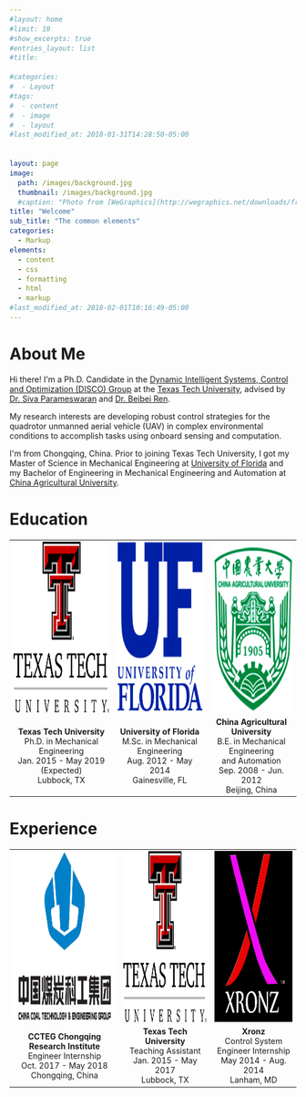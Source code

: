 ```yaml
---
#layout: home
#limit: 10
#show_excerpts: true
#entries_layout: list
#title:

#categories:
#  - Layout
#tags:
#  - content
#  - image
#  - layout
#last_modified_at: 2018-01-31T14:28:50-05:00


layout: page
image:
  path: /images/background.jpg
  thumbnail: /images/background.jpg
  #caption: "Photo from [WeGraphics](http://wegraphics.net/downloads/free-ultimate-blurred-background-pack/)"
title: "Welcome"
sub_title: "The common elements"
categories:
  - Markup
elements:
  - content
  - css
  - formatting
  - html
  - markup
#last_modified_at: 2018-02-01T10:16:49-05:00
---
```


# About Me

Hi there! I'm a Ph.D. Candidate in the <a href="http://www.myweb.ttu.edu/bren/" target="_blank"> Dynamic Intelligent Systems, Control and Optimization (DISCO) Group</a> at the <a href="http://www.ttu.edu/" target="_blank">Texas Tech University</a>, advised by <a href="https://www.depts.ttu.edu/me/faculty/siva_parameswaran/index.php" target="_blank">Dr. Siva Parameswaran</a> and <a href="https://www.depts.ttu.edu/me/faculty/beibei_ren/index.php" target="_blank">Dr. Beibei Ren</a>.

My research interests are developing robust control strategies for the quadrotor unmanned aerial vehicle (UAV) in complex environmental conditions to accomplish tasks using onboard sensing and computation.

I'm from Chongqing, China. Prior to joining Texas Tech University, I got my Master of Science in Mechanical Engineering at <a href="http://www.ufl.edu/" target="_blank">University of Florida</a> and my Bachelor of Engineering in Mechanical Engineering and Automation at <a href="http://www.cau.edu.cn/" target="_blank">China Agricultural University</a>.


# Education

| | | |
|:-------------------------:|:-------------------------:|:-------------------------:|
|<img height="300px" width="250px" alt="" src="/images/ttu.png"> |  <img height="300px" width="200px" alt="" src="/images/uf.svg">|<img height="300px" width="190px" alt="" src="/images/cau.png">|
|<b>Texas Tech University</b><br />Ph.D. in Mechanical Engineering<br />Jan. 2015 - May 2019 (Expected)<br />Lubbock, TX<br />|<b>University of Florida</b> <br />M.Sc. in Mechanical Engineering<br />Aug. 2012 - May 2014<br />Gainesville, FL<br />|<b>China Agricultural University</b> <br />B.E. in Mechanical Engineering <br />and Automation<br />Sep. 2008 - Jun. 2012<br />Beijing, China<br />|

# Experience

| | | |
|:-------------------------:|:-------------------------:|:-------------------------:|
|<img height="300px" width="320px" alt="" src="/images/ccteg.jpg"> |  <img height="300px" width="250px" alt="" src="/images/ttu.png">|<img height="300px" width="200px" alt="" src="/images/xronz.png">|
|<b>CCTEG Chongqing Research Institute</b><br />Engineer Internship<br />Oct. 2017 - May 2018<br />Chongqing, China<br />|<b>Texas Tech University</b><br />Teaching Assistant <br />Jan. 2015 - May 2017 <br />Lubbock, TX<br />|<b>Xronz</b><br />Control System Engineer Internship<br />May 2014 - Aug. 2014<br />Lanham, MD<br />|

